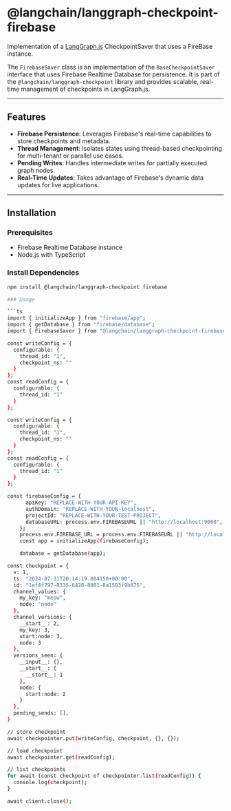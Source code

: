 # @langchain/langgraph-checkpoint-firebase

Implementation of a [LangGraph.js](https://github.com/langchain-ai/langgraphjs) CheckpointSaver that uses a FireBase instance.

The `FirebaseSaver` class is an implementation of the `BaseCheckpointSaver` interface that uses Firebase Realtime Database for persistence. It is part of the `@langchain/langgraph-checkpoint` library and provides scalable, real-time management of checkpoints in LangGraph.js.

---

## Features

- **Firebase Persistence**: Leverages Firebase's real-time capabilities to store checkpoints and metadata.
- **Thread Management**: Isolates states using thread-based checkpointing for multi-tenant or parallel use cases.
- **Pending Writes**: Handles intermediate writes for partially executed graph nodes.
- **Real-Time Updates**: Takes advantage of Firebase's dynamic data updates for live applications.

---

## Installation

### Prerequisites
- Firebase Realtime Database instance
- Node.js with TypeScript

### Install Dependencies
```bash
npm install @langchain/langgraph-checkpoint firebase

### Usage

```ts
import { initializeApp } from "firebase/app";
import { getDatabase } from "firebase/database";
import { FirebaseSaver } from "@langchain/langgraph-checkpoint-firebase";

const writeConfig = {
  configurable: {
    thread_id: "1",
    checkpoint_ns: ""
  }
};
const readConfig = {
  configurable: {
    thread_id: "1"
  }
};

const writeConfig = {
  configurable: {
    thread_id: "1",
    checkpoint_ns: ""
  }
};
const readConfig = {
  configurable: {
    thread_id: "1"
  }
};

const firebaseConfig = {
      apiKey: "REPLACE-WITH-YOUR-API-KEY",
      authDomain: "REPLACE-WITH-YOUR-localhost",
      projectId: "REPLACE-WITH-YOUR-TEST-PROJECT",
      databaseURL: process.env.FIREBASEURL || "http://localhost:9000", // Use emulator URL
    };
    process.env.FIREBASE_URL = process.env.FIREBASEURL || "http://localhost:9000"
    const app = initializeApp(firebaseConfig);

    database = getDatabase(app);

const checkpoint = {
  v: 1,
  ts: "2024-07-31T20:14:19.804150+00:00",
  id: "1ef4f797-8335-6428-8001-8a1503f9b875",
  channel_values: {
    my_key: "meow",
    node: "node"
  },
  channel_versions: {
    __start__: 2,
    my_key: 3,
    start:node: 3,
    node: 3
  },
  versions_seen: {
    __input__: {},
    __start__: {
      __start__: 1
    },
    node: {
      start:node: 2
    }
  },
  pending_sends: [],
}

// store checkpoint
await checkpointer.put(writeConfig, checkpoint, {}, {});

// load checkpoint
await checkpointer.get(readConfig);

// list checkpoints
for await (const checkpoint of checkpointer.list(readConfig)) {
  console.log(checkpoint);
}

await client.close();
```

